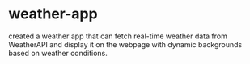 # weather-app
created a weather app that can fetch real-time weather data from WeatherAPI and display it on the webpage with dynamic backgrounds based on weather conditions.
